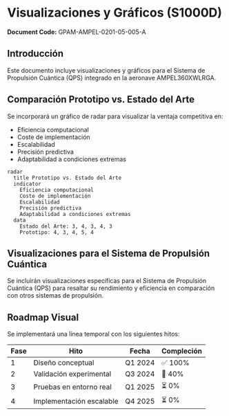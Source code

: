 # Visualizaciones y Gráficos (S1000D)

**Document Code:** GPAM-AMPEL-0201-05-005-A

## Introducción

Este documento incluye visualizaciones y gráficos para el Sistema de Propulsión Cuántica (QPS) integrado en la aeronave AMPEL360XWLRGA.

## Comparación Prototipo vs. Estado del Arte

Se incorporará un gráfico de radar para visualizar la ventaja competitiva en:

- Eficiencia computacional
- Coste de implementación
- Escalabilidad
- Precisión predictiva
- Adaptabilidad a condiciones extremas

```mermaid
radar
  title Prototipo vs. Estado del Arte
  indicator
    Eficiencia computacional
    Coste de implementación
    Escalabilidad
    Precisión predictiva
    Adaptabilidad a condiciones extremas
  data
    Estado del Arte: 3, 4, 3, 4, 3
    Prototipo: 4, 3, 4, 5, 4
```

## Visualizaciones para el Sistema de Propulsión Cuántica

Se incluirán visualizaciones específicas para el Sistema de Propulsión Cuántica (QPS) para resaltar su rendimiento y eficiencia en comparación con otros sistemas de propulsión.

## Roadmap Visual

Se implementará una línea temporal con los siguientes hitos:

| Fase | Hito | Fecha | Compleción |
|------|------|-------|------------|
| 1 | Diseño conceptual | Q1 2024 | ✅ 100% |
| 2 | Validación experimental | Q3 2024 | 🔄 40% |
| 3 | Pruebas en entorno real | Q1 2025 | ⏳ 0% |
| 4 | Implementación escalable | Q4 2025 | ⏳ 0% |
